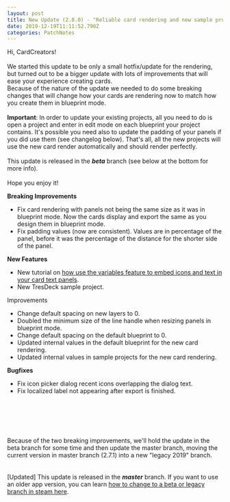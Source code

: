 ```yaml
---
layout: post
title: New Update (2.8.0) - "Reliable card rendering and new sample project"
date: 2019-12-19T11:11:52.790Z
categories: PatchNotes
---
```

<!--StartFragment-->

Hi, CardCreators!\
\
We started this update to be only a small hotfix/update for the rendering, but turned out to be a bigger update with lots of improvements that will ease your experience creating cards.\
Because of the nature of the update we needed to do some breaking changes that will change how your cards are rendering now to match how you create them in blueprint mode.\
\
**Important**: In order to update your existing projects, all you need to do is open a project and enter in edit mode on each blueprint your project contains. It's possible you need also to update the padding of your panels if you did use them (see changelog below). That's all, all the new projects will use the new card render automatically and should render perfectly.\
\
This update is released in the ***beta*** branch (see below at the bottom for more info).\
\
Hope you enjoy it!

**Breaking Improvements**

* Fix card rendering with panels not being the same size as it was in blueprint mode. Now the cards display and export the same as you design them in blueprint mode.
* Fix padding values (now are consistent). Values are in percentage of the panel, before it was the percentage of the distance for the shorter side of the panel.



**New Features**

* New tutorial on [how use the variables feature to embed icons and text in your card text panels](https://steamcommunity.com/sharedfiles/filedetails/?id=1940349060).
* New TresDeck sample project.



Improvements

* Change default spacing on new layers to 0.
* Doubled the minimum size of the line handle when resizing panels in blueprint mode.
* Change default spacing on the default blueprint to 0.
* Updated internal values in the default blueprint for the new card rendering.
* Updated internal values in sample projects for the new card rendering.



**Bugfixes**

* Fix icon picker dialog recent icons overlapping the dialog text.
* Fix localized label not appearing after export is finished.

\
\
\
\
\
Because of the two breaking improvements, we'll hold the update in the beta branch for some time and then update the master branch, moving the current version in master branch (2.7.1) into a new "legacy 2019" branch.\
\
\
\[Updated] This update is released in the ***master*** branch. If you want to use an older app version, you can learn [how to change to a beta or legacy branch in steam here](https://steamcommunity.com/linkfilter/?url=https://steamcommunity.com/sharedfiles/filedetails/?id=1129108624).

<!--EndFragment-->